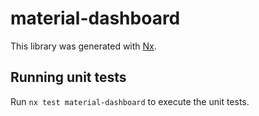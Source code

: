 # material-dashboard

This library was generated with [Nx](https://nx.dev).

## Running unit tests

Run `nx test material-dashboard` to execute the unit tests.
